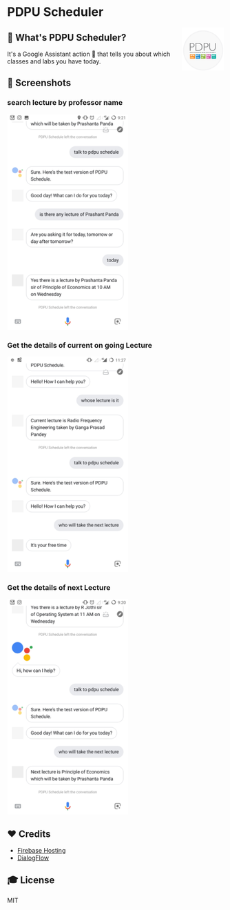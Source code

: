 # PDPU Scheduler

<img src="/assets/icon.png" alt="Site Logo" height="100" title="Site Logo" align="right" />

## 🤔 What's PDPU Scheduler?

It's a Google Assistant action 🤖 that tells you about which classes and labs you have today.

## 📱 Screenshots
### search lecture by professor name
<img src="/assets/pdpu_schedule01.jpg" height="500px"/>

### Get the details of current on going Lecture
<img src="/assets/pdpu_schedule02.jpg" height="500px"/>

### Get the details of next Lecture
<img src="/assets/pdpu_schedule04.jpg" height="500px"/>

## ❤️ Credits

- [Firebase Hosting](https://firebase.google.com/products/hosting)
- [DialogFlow](https://dialogflow.com/)

## 🎓 License

MIT
